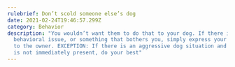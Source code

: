 ```yaml
---
rulebrief: Don’t scold someone else’s dog
date: 2021-02-24T19:46:57.299Z
category: Behavior
description: "You wouldn’t want them to do that to your dog. If there is a
  behavioral issue, or something that bothers you, simply express your concern
  to the owner. EXCEPTION: If there is an aggressive dog situation and the owner
  is not immediately present, do your best"
---
```

